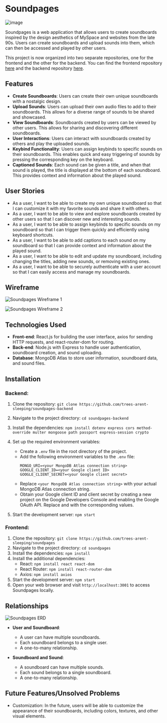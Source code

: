 # Soundpages
![image](https://github.com/trees-arent-sleeping/soundpages/assets/117592107/33182a1f-8372-4368-af7e-8607c32ce033)

Soundpages is a web application that allows users to create soundboards inspired by the design aesthetics of MySpace and websites from the late 90s. Users can create soundboards and upload sounds into them, which can then be accessed and played by other users.

This project is now organized into two separate repositories, one for the frontend and the other for the backend. You can find the frontend repository [here](https://github.com/trees-arent-sleeping/soundpages) and the backend repository [here](https://github.com/trees-arent-sleeping/soundpages-backend).

## Features

- **Create Soundboards**: Users can create their own unique soundboards with a nostalgic design.
- **Upload Sounds**: Users can upload their own audio files to add to their soundboards. This allows for a diverse range of sounds to be shared and showcased.
- **View Soundboards**: Soundboards created by users can be viewed by other users. This allows for sharing and discovering different soundboards.
- **User Interactions**: Users can interact with soundboards created by others and play the uploaded sounds.
- **Keybind Functionality**: Users can assign keybinds to specific sounds on their soundboards. This enables quick and easy triggering of sounds by pressing the corresponding key on the keyboard.
- **Captioned Sounds**: Each sound can be given a title, and when that sound is played, the title is displayed at the bottom of each soundboard. This provides context and information about the played sound.

## User Stories

- As a user, I want to be able to create my own unique soundboard so that I can customize it with my favorite sounds and share it with others.
- As a user, I want to be able to view and explore soundboards created by other users so that I can discover new and interesting sounds.
- As a user, I want to be able to assign keybinds to specific sounds on my soundboard so that I can trigger them quickly and efficiently using keyboard shortcuts.
- As a user, I want to be able to add captions to each sound on my soundboard so that I can provide context and information about the played sound.
- As a user, I want to be able to edit and update my soundboard, including changing the titles, adding new sounds, or removing existing ones.
- As a user, I want to be able to securely authenticate with a user account so that I can easily access and manage my soundboards.

## Wireframe

![Soundpages Wireframe 1](https://github.com/trees-arent-sleeping/sound_pages/assets/117592107/18728f84-b1ad-4cb5-aa8c-d927a797f13b)

![Soundpages Wireframe 2](https://github.com/trees-arent-sleeping/sound_pages/assets/117592107/1cf465d5-57d8-45c0-b9d2-c05843f2cc34)

## Technologies Used

- **Front-end**: React.js for building the user interface, axios for sending HTTP requests, and react-router-dom for routing.
- **Back-end**: Node.js with Express to handle user authentication, soundboard creation, and sound uploading.
- **Database**: MongoDB Atlas to store user information, soundboard data, and sound files.

## Installation

### Backend:

1. Clone the repository: `git clone https://github.com/trees-arent-sleeping/soundpages-backend`
2. Navigate to the project directory: `cd soundpages-backend`
3. Install the dependencies: `npm install dotenv express cors method-override multer mongoose path passport express-session crypto`
4. Set up the required environment variables:

   - Create a `.env` file in the root directory of the project.
   - Add the following environment variables to the `.env` file:
     ```
     MONGO_URI=<your MongoDB Atlas connection string>
     GOOGLE_CLIENT_ID=<your Google client ID>
     GOOGLE_CLIENT_SECRET=<your Google client secret>
     ```
   - Replace `<your MongoDB Atlas connection string>` with your actual MongoDB Atlas connection string.
   - Obtain your Google client ID and client secret by creating a new project on the Google Developers Console and enabling the Google OAuth API. Replace <your Google client ID> and <your Google client secret> with the corresponding values.

5. Start the development server: `npm start`

### Frontend:

1. Clone the repository: `git clone https://github.com/trees-arent-sleeping/soundpages`
2. Navigate to the project directory: `cd soundpages`
3. Install the dependencies: `npm install`
4. Install the additional dependencies:
   - React: `npm install react react-dom`
   - React Router: `npm install react-router-dom`
   - Axios: `npm install axios`
5. Start the development server: `npm start`
6. Open your web browser and visit `http://localhost:3001` to access Soundpages locally.

## Relationships

![Soundpages ERD](https://github.com/trees-arent-sleeping/sound_pages/assets/117592107/ba676616-f669-4380-b3df-3b41eae25654)

- **User and Soundboard**:
  - A user can have multiple soundboards.
  - Each soundboard belongs to a single user.
  - A one-to-many relationship.

- **Soundboard and Sound**:
  - A soundboard can have multiple sounds.
  - Each sound belongs to a single soundboard.
  - A one-to-many relationship.

## Future Features/Unsolved Problems

- Customization: In the future, users will be able to customize the appearance of their soundboards, including colors, textures, and other visual elements.
